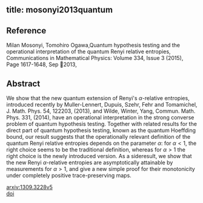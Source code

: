 title: mosonyi2013quantum
---


## Reference

Milan Mosonyi, Tomohiro Ogawa,Quantum hypothesis testing and the operational interpretation of the quantum Renyi relative entropies, Communications in Mathematical Physics: Volume 334, Issue 3 (2015), Page 1617-1648, Sep 2013,

## Abstract 
  We show that the new quantum extension of Renyi's $\alpha$-relative entropies,
introduced recently by Muller-Lennert, Dupuis, Szehr, Fehr and Tomamichel, J.
Math. Phys. 54, 122203, (2013), and Wilde, Winter, Yang, Commun. Math. Phys.
331, (2014), have an operational interpretation in the strong converse problem
of quantum hypothesis testing. Together with related results for the direct
part of quantum hypothesis testing, known as the quantum Hoeffding bound, our
result suggests that the operationally relevant definition of the quantum Renyi
relative entropies depends on the parameter $\alpha$: for $\alpha<1$, the right
choice seems to be the traditional definition, whereas for $\alpha>1$ the right
choice is the newly introduced version.
As a sideresult, we show that the new Renyi $\alpha$-relative entropies are
asymptotically attainable by measurements for $\alpha>1$, and give a new simple
proof for their monotonicity under completely positive trace-preserving maps.

    

[arxiv:1309.3228v5](https://arxiv.org/abs/1309.3228v5)    
[doi](https://doi.org/10.1007/s00220-014-2248-x)    
